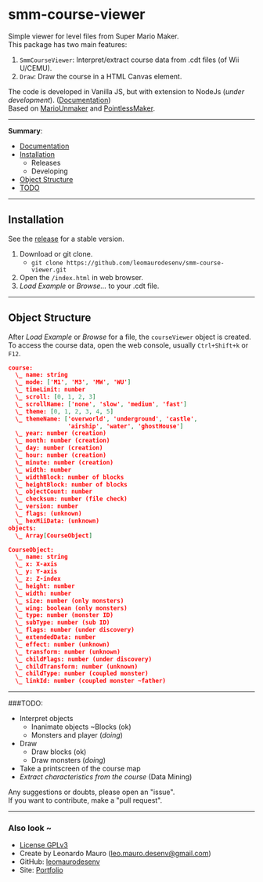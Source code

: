 # smm-course-viewer

Simple viewer for level files from Super Mario Maker.   
This package has two main features: 
1. `SmmCourseViewer`: Interpret/extract course data from .cdt files (of Wii U/CEMU).
2. `Draw`: Draw the course in a HTML Canvas element.

The code is developed in Vanilla JS, but with extension to NodeJs (_under development_). ([Documentation](/lib))   
Based on [MarioUnmaker](https://github.com/Treeki/MarioUnmaker/blob/master/FormatNotes.md) and [PointlessMaker](https://github.com/aboood40091/PointlessMaker).   
   
---

**Summary**:
- [Documentation](/lib)
- [Installation](#installation)
    - Releases
    - Developing
- [Object Structure](#object-structure)
- [TODO](#todo)

---
## Installation

See the [release](https://github.com/leomaurodesenv/smm-course-viewer/releases) for a stable version.

1. Download or git clone.
    - `git clone https://github.com/leomaurodesenv/smm-course-viewer.git`
2. Open the `/index.html` in web browser.
3. _Load Example_ or _Browse..._ to your .cdt file.

---

## Object Structure

After _Load Example_ or _Browse_ for a file, the `courseViewer` object is created.   
To access the course data, open the web console, usually `Ctrl+Shift+k` or `F12`.

```json
course: 
  \_ ​name: string
  \_ ​mode: ['M1', 'M3', 'MW', 'WU']
  \_ ​timeLimit: number
  \_ ​scroll: [0, 1, 2, 3]
  \_ ​scrollName: ['none', 'slow', 'medium', 'fast']
  \_ ​theme: [0, 1, 2, 3, 4, 5]
  \_ ​themeName: ['overworld', 'underground', 'castle', 
                 'airship', 'water', 'ghostHouse']
  \_ year: number (creation)
  \_ ​month: number (creation)
  \_ day: number (creation)
  \_ hour: number (creation)
  \_ ​minute: number (creation)
  \_ ​​width: number
  \_ ​​widthBlock: number of blocks
  \_ ​heightBlock: number of blocks
  \_ ​objectCount: number
  \_ checksum: number (file check)
  \_ ​version: number
  \_ flags: (unknown)
  \_ hexMiiData: (unknown)
objects:
  \_ Array[CourseObject]
```
   
```json
CourseObject:
  \_ name: string
  \_ x: X-axis
  \_ ​y: Y-axis
  \_ z: Z-index
  \_ height: number
  \_ width: number
  \_ size: number (only monsters)
  \_ ​​wing: boolean (only monsters)
  \_ ​​type: number (monster ID)
  \_ subType: number (sub ID)
  \_ ​​​flags: number (under discovery)
  \_ ​​​extendedData: number
  \_ effect: number (unknown)
  \_ transform: number (unknown)
  \_ ​​​childFlags: number (under discovery)
​​​  \_ ​​​childTransform: number (unknown)
  \_ ​​​childType: number (coupled monster)
  \_ linkId: number (coupled monster ~father)
```
   
---
###TODO:

- Interpret objects
    - Inanimate objects ~Blocks (ok)
    - Monsters and player (_doing_)
- Draw
    - Draw blocks (ok)
    - Draw monsters (_doing_)
- Take a printscreen of the course map
- _Extract characteristics from the course_ (Data Mining)

Any suggestions or doubts, please open an "issue".   
If you want to contribute, make a "pull request".   
   
---
### Also look ~

- [License GPLv3](LICENSE)
- Create by Leonardo Mauro (leo.mauro.desenv@gmail.com)
- GitHub: [leomaurodesenv](https://github.com/leomaurodesenv/)
- Site: [Portfolio](http://leonardomauro.com/portfolio/)